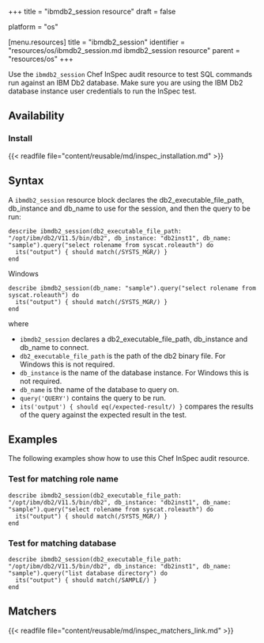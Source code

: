 +++
title = "ibmdb2_session resource"
draft = false

platform = "os"

[menu.resources]
    title = "ibmdb2_session"
    identifier = "resources/os/ibmdb2_session.md ibmdb2_session resource"
    parent = "resources/os"
+++

Use the `ibmdb2_session` Chef InSpec audit resource to test SQL commands run against an IBM Db2 database.
Make sure you are using the IBM Db2 database instance user credentials to run the InSpec test.

## Availability

### Install

{{< readfile file="content/reusable/md/inspec_installation.md" >}}

## Syntax

A `ibmdb2_session` resource block declares the db2_executable_file_path, db_instance and db_name to use for the session, and then the query to be run:

    describe ibmdb2_session(db2_executable_file_path: "/opt/ibm/db2/V11.5/bin/db2", db_instance: "db2inst1", db_name: "sample").query("select rolename from syscat.roleauth") do
      its("output") { should match(/SYSTS_MGR/) }
    end

Windows

    describe ibmdb2_session(db_name: "sample").query("select rolename from syscat.roleauth") do
      its("output") { should match(/SYSTS_MGR/) }
    end

where

- `ibmdb2_session` declares a db2_executable_file_path, db_instance and db_name to connect.
- `db2_executable_file_path` is the path of the db2 binary file. For Windows this is not required.
- `db_instance` is the name of the database instance. For Windows this is not required.
- `db_name` is the name of the database to query on.
- `query('QUERY')` contains the query to be run.
- `its('output') { should eq(/expected-result/) }` compares the results of the query against the expected result in the test.

## Examples

The following examples show how to use this Chef InSpec audit resource.

### Test for matching role name

    describe ibmdb2_session(db2_executable_file_path: "/opt/ibm/db2/V11.5/bin/db2", db_instance: "db2inst1", db_name: "sample").query("select rolename from syscat.roleauth") do
      its("output") { should match(/SYSTS_MGR/) }
    end

### Test for matching database

    describe ibmdb2_session(db2_executable_file_path: "/opt/ibm/db2/V11.5/bin/db2", db_instance: "db2inst1", db_name: "sample").query("list database directory") do
      its("output") { should match(/SAMPLE/) }
    end

## Matchers

{{< readfile file="content/reusable/md/inspec_matchers_link.md" >}}
